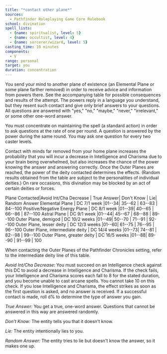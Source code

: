 ```yaml
---
title: "*contact other plane*"
sources:
  - Pathfinder Roleplaying Game Core Rulebook
school: divination
spell_lists:
  - {name: spiritualist, level: 5}
  - {name: occultist, level: 4}
  - {name: sorcerer/wizard, level: 5}
casting_time: 10 minutes
components:
  - V
range: personal
target: you
duration: concentration
---
```


You send your mind to another plane of existence (an Elemental Plane or some plane farther removed) in order to receive advice and information from powers there. See the accompanying table for possible consequences and results of the attempt. The powers reply in a language you understand, but they resent such contact and give only brief answers to your questions. All questions are answered with "yes," "no," "maybe," "never," "irrelevant," or some other one-word answer.

You must concentrate on maintaining the spell (a standard action) in order to ask questions at the rate of one per round. A question is answered by the power during the same round. You may ask one question for every two caster levels.

Contact with minds far removed from your home plane increases the probability that you will incur a decrease in Intelligence and Charisma due to your brain being overwhelmed, but also increases the chance of the power knowing the answer and answering correctly. Once the Outer Planes are reached, the power of the deity contacted determines the effects. (Random results obtained from the table are subject to the personalities of individual deities.) On rare occasions, this divination may be blocked by an act of certain deities or forces.


Plane Contacted|Avoid Int/Cha Decrease | True Answer| Don't Know | Lie| Random Answer
Elemental Plane | DC 7/1 week |01--34| 35--62                   | 63--83 | 84--100
Positive/Negative Energy Plane | DC 8/1 week |01--39| 40--65    | 66--86 | 87--100
Astral Plane | DC 9/1 week |01--44| 45--67                      | 68--88 | 89--100
Outer Plane, demigod | DC 10/2 weeks |01--49| 50--70            | 71--91 | 92--100
Outer Plane, lesser deity | DC 12/3 weeks |01--60| 61--75       | 76--95 | 96--100
Outer Plane, intermediate deity | DC 14/4 weeks |01--73| 74--81 | 82--98 | 99--100
Outer Plane, greater deity | DC 16/5 weeks |01--88| 89--90      | 91--99 | 100

When contacting the Outer Planes of the Pathfinder Chronicles setting, refer to the intermediate deity line of this table.

*Avoid Int/Cha Decrease:* You must succeed on an Intelligence check against this DC to avoid a decrease in Intelligence and Charisma. If the check fails, your Intelligence and Charisma scores each fall to 8 for the stated duration, and you become unable to cast arcane spells. You cannot take 10 on this check. If you lose Intelligence and Charisma, the effect strikes as soon as the first question is asked, and no answer is received. If a successful contact is made, roll d% to determine the type of answer you gain.

*True Answer:* You get a true, one-word answer. Questions that cannot be answered in this way are answered randomly.

*Don't Know:* The entity tells you that it doesn't know.

*Lie:* The entity intentionally lies to you.

*Random Answer:* The entity tries to lie but doesn't know the answer, so it makes one up.

